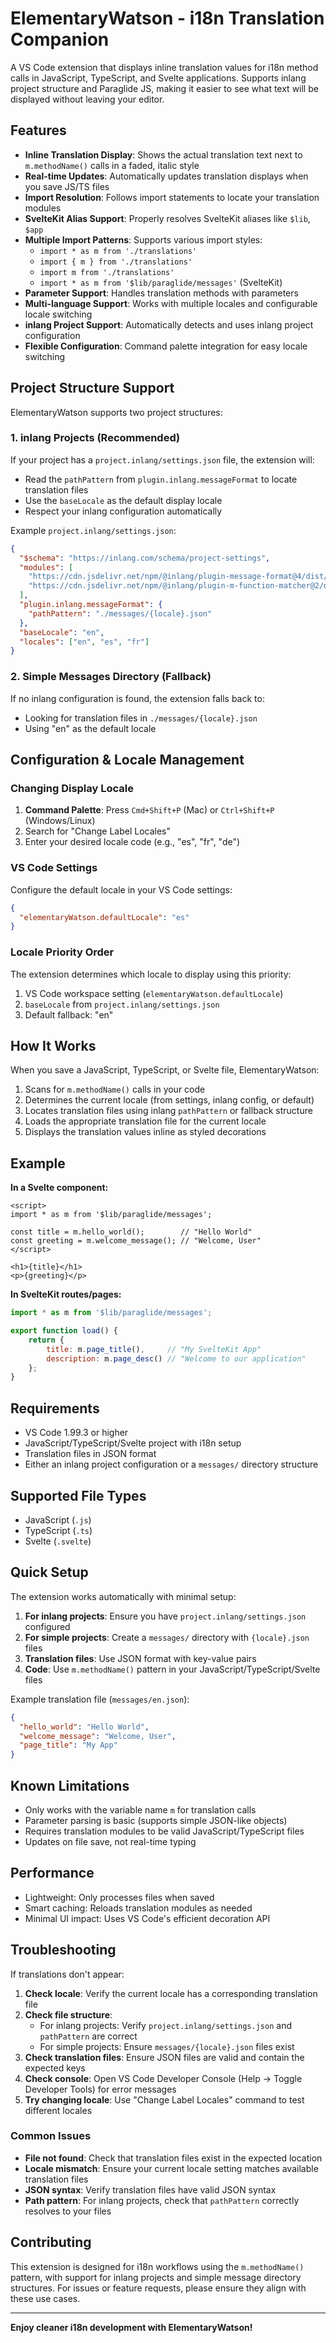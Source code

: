 # ElementaryWatson - i18n Translation Companion

A VS Code extension that displays inline translation values for i18n method calls in JavaScript, TypeScript, and Svelte applications. Supports inlang project structure and Paraglide JS, making it easier to see what text will be displayed without leaving your editor.

## Features

- **Inline Translation Display**: Shows the actual translation text next to `m.methodName()` calls in a faded, italic style
- **Real-time Updates**: Automatically updates translation displays when you save JS/TS files
- **Import Resolution**: Follows import statements to locate your translation modules
- **SvelteKit Alias Support**: Properly resolves SvelteKit aliases like `$lib`, `$app`
- **Multiple Import Patterns**: Supports various import styles:
  - `import * as m from './translations'`
  - `import { m } from './translations'`
  - `import m from './translations'`
  - `import * as m from '$lib/paraglide/messages'` (SvelteKit)
- **Parameter Support**: Handles translation methods with parameters
- **Multi-language Support**: Works with multiple locales and configurable locale switching
- **inlang Project Support**: Automatically detects and uses inlang project configuration
- **Flexible Configuration**: Command palette integration for easy locale switching

## Project Structure Support

ElementaryWatson supports two project structures:

### 1. inlang Projects (Recommended)

If your project has a `project.inlang/settings.json` file, the extension will:
- Read the `pathPattern` from `plugin.inlang.messageFormat` to locate translation files
- Use the `baseLocale` as the default display locale
- Respect your inlang configuration automatically

Example `project.inlang/settings.json`:
```json
{
  "$schema": "https://inlang.com/schema/project-settings",
  "modules": [
    "https://cdn.jsdelivr.net/npm/@inlang/plugin-message-format@4/dist/index.js",
    "https://cdn.jsdelivr.net/npm/@inlang/plugin-m-function-matcher@2/dist/index.js"
  ],
  "plugin.inlang.messageFormat": {
    "pathPattern": "./messages/{locale}.json"
  },
  "baseLocale": "en",
  "locales": ["en", "es", "fr"]
}
```

### 2. Simple Messages Directory (Fallback)

If no inlang configuration is found, the extension falls back to:
- Looking for translation files in `./messages/{locale}.json`
- Using "en" as the default locale

## Configuration & Locale Management

### Changing Display Locale

1. **Command Palette**: Press `Cmd+Shift+P` (Mac) or `Ctrl+Shift+P` (Windows/Linux)
2. Search for "Change Label Locales"
3. Enter your desired locale code (e.g., "es", "fr", "de")

### VS Code Settings

Configure the default locale in your VS Code settings:

```json
{
  "elementaryWatson.defaultLocale": "es"
}
```

### Locale Priority Order

The extension determines which locale to display using this priority:
1. VS Code workspace setting (`elementaryWatson.defaultLocale`)
2. `baseLocale` from `project.inlang/settings.json`
3. Default fallback: "en"

## How It Works

When you save a JavaScript, TypeScript, or Svelte file, ElementaryWatson:

1. Scans for `m.methodName()` calls in your code
2. Determines the current locale (from settings, inlang config, or default)
3. Locates translation files using inlang `pathPattern` or fallback structure
4. Loads the appropriate translation file for the current locale
5. Displays the translation values inline as styled decorations

## Example

**In a Svelte component:**

```svelte
<script>
import * as m from '$lib/paraglide/messages';

const title = m.hello_world();        // "Hello World"
const greeting = m.welcome_message(); // "Welcome, User"
</script>

<h1>{title}</h1>
<p>{greeting}</p>
```

**In SvelteKit routes/pages:**

```javascript
import * as m from '$lib/paraglide/messages';

export function load() {
    return {
        title: m.page_title(),     // "My SvelteKit App"
        description: m.page_desc() // "Welcome to our application"
    };
}
```

## Requirements

- VS Code 1.99.3 or higher
- JavaScript/TypeScript/Svelte project with i18n setup
- Translation files in JSON format
- Either an inlang project configuration or a `messages/` directory structure

## Supported File Types

- JavaScript (`.js`)
- TypeScript (`.ts`)
- Svelte (`.svelte`)

## Quick Setup

The extension works automatically with minimal setup:

1. **For inlang projects**: Ensure you have `project.inlang/settings.json` configured
2. **For simple projects**: Create a `messages/` directory with `{locale}.json` files  
3. **Translation files**: Use JSON format with key-value pairs
4. **Code**: Use `m.methodName()` pattern in your JavaScript/TypeScript/Svelte files

Example translation file (`messages/en.json`):
```json
{
  "hello_world": "Hello World",
  "welcome_message": "Welcome, User",
  "page_title": "My App"
}
```

## Known Limitations

- Only works with the variable name `m` for translation calls
- Parameter parsing is basic (supports simple JSON-like objects)
- Requires translation modules to be valid JavaScript/TypeScript files
- Updates on file save, not real-time typing

## Performance

- Lightweight: Only processes files when saved
- Smart caching: Reloads translation modules as needed
- Minimal UI impact: Uses VS Code's efficient decoration API

## Troubleshooting

If translations don't appear:

1. **Check locale**: Verify the current locale has a corresponding translation file
2. **Check file structure**: 
   - For inlang projects: Verify `project.inlang/settings.json` and `pathPattern` are correct
   - For simple projects: Ensure `messages/{locale}.json` files exist
3. **Check translation files**: Ensure JSON files are valid and contain the expected keys
4. **Check console**: Open VS Code Developer Console (Help → Toggle Developer Tools) for error messages
5. **Try changing locale**: Use "Change Label Locales" command to test different locales

### Common Issues

- **File not found**: Check that translation files exist in the expected location
- **Locale mismatch**: Ensure your current locale setting matches available translation files
- **JSON syntax**: Verify translation files have valid JSON syntax
- **Path pattern**: For inlang projects, check that `pathPattern` correctly resolves to your files

## Contributing

This extension is designed for i18n workflows using the `m.methodName()` pattern, with support for inlang projects and simple message directory structures. For issues or feature requests, please ensure they align with these use cases.

---

**Enjoy cleaner i18n development with ElementaryWatson!**
